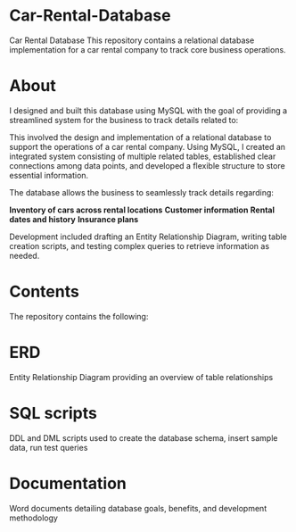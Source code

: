 # Car-Rental-Database

Car Rental Database
This repository contains a relational database implementation for a car rental company to track core business operations.

# **About**
I designed and built this database using MySQL with the goal of providing a streamlined system for the business to track details related to:

This involved the design and implementation of a relational database to support the operations of a car rental company. Using MySQL, I created an integrated system consisting of multiple related tables, established clear connections among data points, and developed a flexible structure to store essential information.

The database allows the business to seamlessly track details regarding:

**Inventory of cars across rental locations**
**Customer information**
**Rental dates and history**
**Insurance plans**

Development included drafting an Entity Relationship Diagram, writing table creation scripts, and testing complex queries to retrieve information as needed.

# **Contents**
The repository contains the following:

# ERD 

Entity Relationship Diagram providing an overview of table relationships
# SQL scripts 

DDL and DML scripts used to create the database schema, insert sample data, run test queries
# Documentation 

Word documents detailing database goals, benefits, and development methodology
